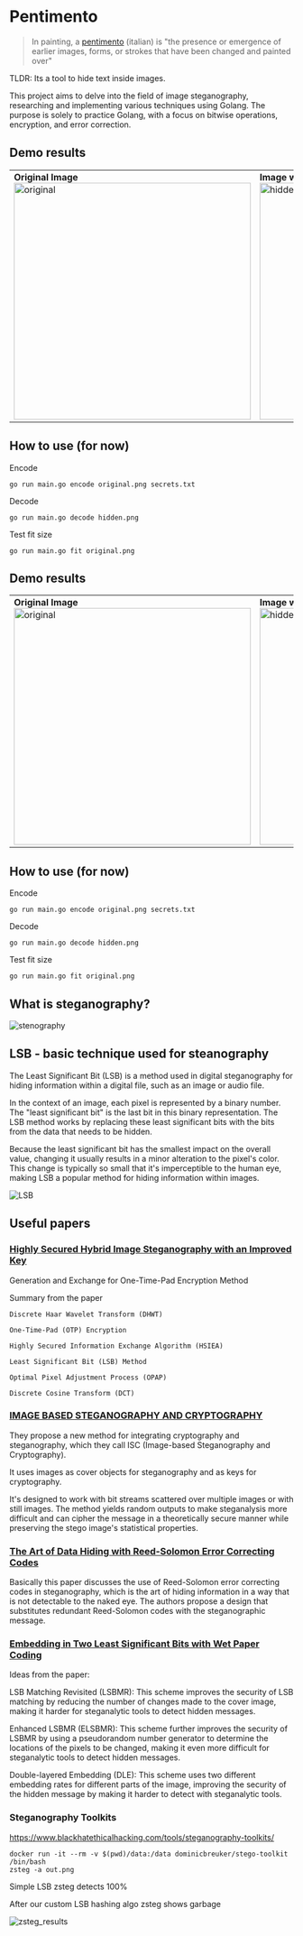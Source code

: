 # Pentimento
> In painting, a [pentimento](https://en.wikipedia.org/wiki/Pentimento) (italian) is "the presence or emergence of earlier images, forms, or strokes that have been changed and painted over"

TLDR:
Its a tool to hide text inside images.

This project aims to delve into the field of image steganography, researching and implementing various techniques using Golang. The purpose is solely to practice Golang, with a focus on bitwise operations, encryption, and error correction.

## Demo results
<table>
  <tr>
    <td valign="top"><b>Original Image</b><br>
        <a href="assets/original.png">
            <img src="assets/original.png" alt="original" width="420">
        </a>
    </td>
    <td valign="top"><b>Image with 212 Kb of hidden text</b><br>
        <a href="assets/hidden.png">
            <img src="assets/hidden.png" alt="hidden" width="420">
        </a>
    </td>
  </tr>
</table>

## How to use (for now)

Encode
```
go run main.go encode original.png secrets.txt
```

Decode
```
go run main.go decode hidden.png
```

Test fit size
```
go run main.go fit original.png
```

## Demo results
<table>
  <tr>
    <td valign="top"><b>Original Image</b><br>
        <a href="assets/original.png">
            <img src="assets/original.png" alt="original" width="420">
        </a>
    </td>
    <td valign="top"><b>Image with 212 Kb of hidden text</b><br>
        <a href="assets/hidden.png">
            <img src="assets/hidden.png" alt="hidden" width="420">
        </a>
    </td>
  </tr>
</table>

## How to use (for now)

Encode
```
go run main.go encode original.png secrets.txt
```

Decode
```
go run main.go decode hidden.png
```

Test fit size
```
go run main.go fit original.png
```

## What is steganography?
![stenography](assets/SteganographicModel.png)

## LSB - basic technique used for steanography
>
The Least Significant Bit (LSB) is a method used in digital steganography for hiding information within a digital file, such as an image or audio file.

In the context of an image, each pixel is represented by a binary number. The "least significant bit" is the last bit in this binary representation. The LSB method works by replacing these least significant bits with the bits from the data that needs to be hidden.

Because the least significant bit has the smallest impact on the overall value, changing it usually results in a minor alteration to the pixel's color. This change is typically so small that it's imperceptible to the human eye, making LSB a popular method for hiding information within images.

![LSB](assets/_LSB.jpg)


## Useful papers 


### [Highly Secured Hybrid Image Steganography with an Improved Key](https://dergipark.org.tr/tr/download/article-file/2475349)
Generation and Exchange for One-Time-Pad Encryption Method



Summary from the paper
```
Discrete Haar Wavelet Transform (DHWT)

One-Time-Pad (OTP) Encryption

Highly Secured Information Exchange Algorithm (HSIEA)

Least Significant Bit (LSB) Method

Optimal Pixel Adjustment Process (OPAP)

Discrete Cosine Transform (DCT)
```


### [IMAGE BASED STEGANOGRAPHY AND CRYPTOGRAPHY](https://www.diag.uniroma1.it/~bloisi/steganography/isc.pdf)


They propose a new method for integrating cryptography and steganography, which they call ISC (Image-based Steganography and Cryptography). 

It uses images as cover objects for steganography and as keys for cryptography. 

It's designed to work with bit streams scattered over multiple images or with still images. The method yields random outputs to make steganalysis more difficult and can cipher the message in a theoretically secure manner while preserving the stego image's statistical properties.




### [The Art of Data Hiding with Reed-Solomon Error Correcting Codes](https://arxiv.org/abs/1411.4790)


Basically this paper discusses the use of Reed-Solomon error correcting codes in steganography, which is the art of hiding information in a way that is not detectable to the naked eye. The authors propose a design that substitutes redundant Reed-Solomon codes with the steganographic message. 

### [Embedding in Two Least Significant Bits with Wet Paper Coding](https://eprint.iacr.org/2008/255.pdf)



Ideas from the paper:

LSB Matching Revisited (LSBMR): This scheme improves the security of LSB matching by reducing the number of changes made to the cover image, making it harder for steganalytic tools to detect hidden messages.

Enhanced LSBMR (ELSBMR): This scheme further improves the security of LSBMR by using a pseudorandom number generator to determine the locations of the pixels to be changed, making it even more difficult for steganalytic tools to detect hidden messages.

Double-layered Embedding (DLE): This scheme uses two different embedding rates for different parts of the image, improving the security of the hidden message by making it harder to detect with steganalytic tools.


### Steganography Toolkits

https://www.blackhatethicalhacking.com/tools/steganography-toolkits/

```
docker run -it --rm -v $(pwd)/data:/data dominicbreuker/stego-toolkit /bin/bash
zsteg -a out.png
```

Simple LSB zsteg detects 100% 

After our custom LSB hashing algo zsteg shows garbage

![zsteg_results](assets/zsteg.jpg)

